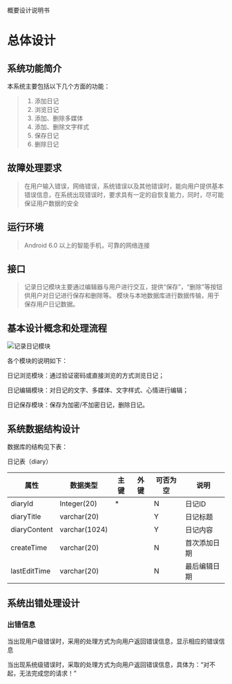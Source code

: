 概要设计说明书


# 总体设计

## 系统功能简介
本系统主要包括以下几个方面的功能：

>1. 添加日记
>2. 浏览日记
>3. 添加、删除多媒体
>4. 添加、删除文字样式
>5. 保存日记
>6. 删除日记


## 故障处理要求

> 在用户输入错误，网络错误，系统错误以及其他错误时，能向用户提供基本错误信息，在系统出现错误时，要求具有一定的自恢复能力，同时，尽可能保证用户数据的安全

## 运行环境

> Android 6.0 以上的智能手机，可靠的网络连接

## 接口

> 记录日记模块主要通过编辑器与用户进行交互，提供“保存”，“删除”等按钮供用户对日记进行保存和删除等。
> 模块与本地数据库进行数据传输，用于保存用户日记数据。

## 基本设计概念和处理流程
![记录日记模块](https://github.com/imtoocai/Design-documentation/blob/image/%E6%A6%82%E8%A6%81%E8%AE%BE%E8%AE%A11.jpg)


各个模块的说明如下：

日记浏览模块：通过验证密码或直接浏览的方式浏览日记；

日记编辑模块：对日记的文字、多媒体、文字样式、心情进行编辑；

日记保存模块：保存为加密/不加密日记，删除日记。



## 系统数据结构设计

数据库的结构见下表：

日记表（diary）

| **属性**     | **数据类型**  | **主键** | **外键** | **可否为空** | **说明**     |
| ------------ | ------------- | -------- | -------- | ------------ | ------------ |
| diaryId      | Integer(20)   | *        |          | N            | 日记ID       |
| diaryTitle   | varchar(20)   |          |          | Y            | 日记标题     |
| diaryContent | varchar(1024) |          |          | Y            | 日记内容     |
| createTime   | varchar(20)   |          |          | N            | 首次添加日期 |
| lastEditTime | varchar(20)   |          |          | N            | 最后编辑日期 |


## 系统出错处理设计

### 出错信息

当出现用户级错误时，采用的处理方式为向用户返回错误信息，显示相应的错误信息

当出现系统级错误时，采取的处理方式为向用户返回错误信息，具体为：“对不起，无法完成您的请求！”
